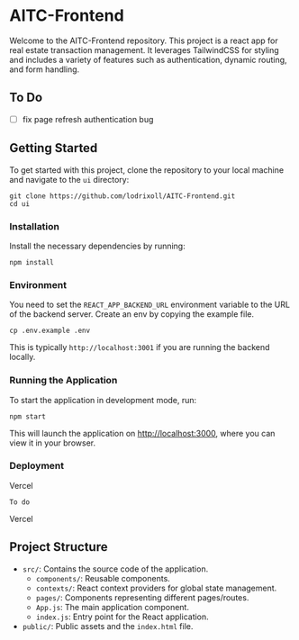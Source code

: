 AITC-Frontend
====================
Welcome to the AITC-Frontend repository. This project is a react app for real estate transaction management. It leverages TailwindCSS for styling and includes a variety of features such as authentication, dynamic routing, and form handling.

To Do
---------------
- [ ] fix page refresh authentication bug

Getting Started
---------------
To get started with this project, clone the repository to your local machine and navigate to the `ui` directory:

```
git clone https://github.com/lodrixoll/AITC-Frontend.git
cd ui

```


### Installation

Install the necessary dependencies by running:

```
npm install

```


### Environment

You need to set the `REACT_APP_BACKEND_URL` environment variable to the URL of the backend server. Create an env by copying the example file.

```
cp .env.example .env
```

This is typically `http://localhost:3001` if you are running the backend locally.


### Running the Application

To start the application in development mode, run:

```
npm start

```

This will launch the application on <http://localhost:3000>, where you can view it in your browser.


### Deployment

Vercel

```
To do

```

Vercel


Project Structure
-----------------

* `src/`: Contains the source code of the application.
	+ `components/`: Reusable components.
	+ `contexts/`: React context providers for global state management.
	+ `pages/`: Components representing different pages/routes.
	+ `App.js`: The main application component.
	+ `index.js`: Entry point for the React application.
* `public/`: Public assets and the `index.html` file.

